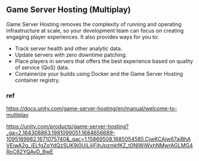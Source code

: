 ## Game Server Hosting (Multiplay)

Game Server Hosting removes the complexity of running and operating infrastructure at scale, so your development team can focus on creating engaging player experiences. It also provides ways for you to:

- Track server health and other analytic data.
- Update servers with zero downtime patching.
- Place players in servers that offers the best experience based on quality of service (QoS) data.
- Containerize your builds using Docker and the Game Server Hosting container registry.

### ref 
https://docs.unity.com/game-server-hosting/en/manual/welcome-to-multiplay

https://unity.com/products/game-server-hosting?_ga=2.164308863.1981099051.1684656689-1095169982.1671075740&_gac=1.15869508.1685054585.CjwKCAjw67ajBhAVEiwA2g_jELfgZqYdQzSUK9i0UiLijiFjhJpzmkfKZ_t0NlWiWxhNMwrAGLMG4RoC62YQAvD_BwE
